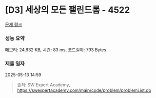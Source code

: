 # [D3] 세상의 모든 팰린드롬 - 4522 

[문제 링크](https://swexpertacademy.com/main/code/problem/problemDetail.do?contestProbId=AWO6Oao6N4QDFAWw) 

### 성능 요약

메모리: 24,832 KB, 시간: 83 ms, 코드길이: 793 Bytes

### 제출 일자

2025-05-13 14:59



> 출처: SW Expert Academy, https://swexpertacademy.com/main/code/problem/problemList.do